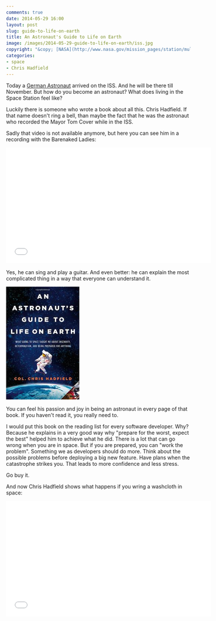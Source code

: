 ```yaml
---
comments: true
date: 2014-05-29 16:00
layout: post
slug: guide-to-life-on-earth
title: An Astronaut's Guide to Life on Earth
image: /images/2014-05-29-guide-to-life-on-earth/iss.jpg
copyright: "&copy; [NASA](http://www.nasa.gov/mission_pages/station/multimedia/gallery/iss030e078095.html)"
categories:
- space
- Chris Hadfield
---
```

Today a [German Astronaut](http://www.esa.int/Our_Activities/Human_Spaceflight/Blue_dot/ESA_astronaut_Alexander_Gerst_arrives_at_Space_Station) arrived on the ISS.
And he will be there till November. But how do you become an astronaut?
What does living in the Space Station feel like?

Luckily there is someone who wrote a book about all this. Chris Hadfield. If 
that name doesn't ring a bell, than maybe the fact that he was the astronaut who
recorded the Mayor Tom Cover while in the ISS.

Sadly that video is not available anymore, but here you can see him in a recording
with the Barenaked Ladies:

<iframe width="560" height="315" src="//www.youtube.com/embed/AvAnfi8WpVE" frameborder="0" allowfullscreen></iframe>

Yes, he can sing and play a guitar. And even better: he can explain the most
complicated thing in a way that everyone can understand it.

<img src=" /images/2014-05-29-guide-to-life-on-earth/book.jpg"/>

You can feel his passion and joy in being an astronaut in every page of that book. If you
haven't read it, you really need to.

I would put this book on the reading list for every software developer. Why? Because
he explains in a very good way why "prepare for the worst, expect the best" helped him
to achieve what he did. There is a lot that can go wrong when you are in space. But if
you are prepared, you can "work the problem". Something we as developers should do
more. Think about the possible problems before deploying a big new feature. Have plans
when the catastrophe strikes you. That leads to more confidence and less stress.

Go buy it.

And now Chris Hadfield shows what happens if you wring a washcloth in space:

<iframe width="560" height="315" src="//www.youtube.com/embed/o8TssbmY-GM" frameborder="0" allowfullscreen></iframe>
